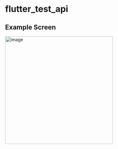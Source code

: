 # flutter_test_api

## Example Screen
<div>
<img src="https://github.com/ton4023/flutter_covid_report/blob/main/lib/screenshort/src.gif" width="350" alt="image">
</div>
